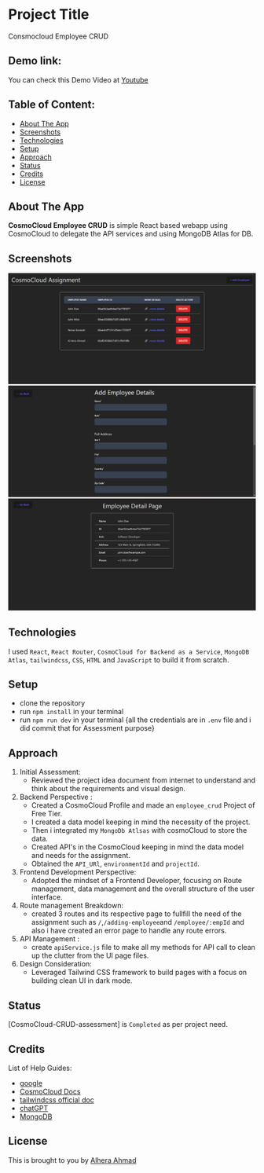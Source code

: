 # Project Title
Consmocloud Employee CRUD

## Demo link:
You can check this Demo Video at [Youtube](https://youtu.be/Qky1j5XXt6M)

## Table of Content:

- [About The App](#about-the-app)
- [Screenshots](#screenshots)
- [Technologies](#technologies)
- [Setup](#setup)
- [Approach](#approach)
- [Status](#status)
- [Credits](#credits)
- [License](#license)

## About The App
<strong>CosmoCloud Employee CRUD</strong> is simple React based webapp using CosmoCloud to delegate the API services and using MongoDB Atlas for DB.

## Screenshots

![View](/src/assets/employee_listing_page.png)
![View](/src/assets/add_employee.png)
![View](/src/assets/more_details_employee.png)


## Technologies
I used `React`, `React Router`, `CosmoCloud for Backend as a Service`, `MongoDB Atlas`, `tailwindcss`, `CSS`, `HTML` and `JavaScript` to build it from scratch.

## Setup
- clone the repository
- run `npm install` in your terminal
- run `npm run dev` in your terminal {all the credentials are in `.env` file and i did commit that for Assessment purpose}

## Approach
1. Initial Assessment:
    - Reviewed the project idea document from internet to understand and think about the requirements and visual design.
2. Backend Perspective :
    - Created a CosmoCloud Profile and made an `employee_crud` Project of Free Tier.
    - I created a data model keeping in mind the necessity of the project.
    - Then i integrated my `MongoDb Atlsas` with cosmoCloud to store the data.
    - Created API's in the CosmoCloud keeping in mind the data model and needs for the assignment.
    - Obtained the `API_URl`, `environmentId` and `projectId`.      
3. Frontend Development Perspective:
    - Adopted the mindset of a Frontend Developer, focusing on Route management, data management and the overall structure of the user interface.
4. Route management Breakdown:
    - created 3 routes and its respective page to fullfill the need of the assignment such as `/`,`/adding-employee`and `/employee/:empId` and also i have created an error page to handle any route errors.
5. API Management :
    - create `apiService.js` file to make all my methods for API call to clean up the clutter from the UI page files.    
5. Design Consideration:
    - Leveraged Tailwind CSS framework to build pages with a focus on building clean UI in dark mode.

## Status
[CosmoCloud-CRUD-assessment] is `Completed` as per project need.

## Credits
List of Help Guides:
- [google](https://google.com)
- [CosmoCloud Docs](https://docs.cosmocloud.io/)
- [tailwindcss official doc](https://tailwindcss.com/)
- [chatGPT](https://chat.openai.com)
- [MongoDB](https://mongodb.com)

## License

This is brought to you by [Alhera Ahmad](https://gentleshah.netlify.app)
